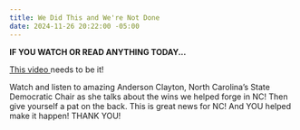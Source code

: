 ```yaml
---
title: We Did This and We're Not Done
date: 2024-11-26 20:22:00 -05:00
---
```



**IF YOU WATCH OR READ ANYTHING TODAY...**

[This video ](https://www.hopiumchronicles.com/p/anderson-clayton-reports-in-from)needs to be it!

Watch and listen to amazing Anderson Clayton, North Carolina’s State Democratic Chair as she talks about the wins we helped forge in NC! Then give yourself a pat on the back. This is great news for NC! And YOU helped make it happen! THANK YOU!
